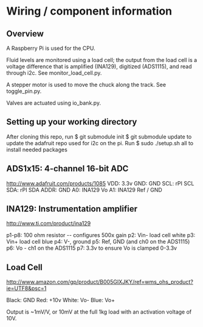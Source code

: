 Wiring / component information
==============================

Overview
-----------------------------
A Raspberry Pi is used for the CPU.

Fluid levels are monitored using a load cell; the output from the load cell is
a voltage difference that is amplified (INA129), digitized (ADS1115), and read
through i2c. See monitor_load_cell.py.

A stepper motor is used to move the chuck along the track. See toggle_pin.py.

Valves are actuated using io_bank.py.

Setting up your working directory
---------------------------------
After cloning this repo, run
$ git submodule init
$ git submodule update
to update the adafruit repo used for i2c on the pi. Run
$ sudo ./setup.sh all
to install needed packages

ADS1x15: 4-channel 16-bit ADC
------------------------------
http://www.adafruit.com/products/1085
VDD: 3.3v
GND: GND
SCL: rPI SCL
SDA: rPI SDA
ADDR: GND
A0: INA129 Vo
A1: INA129 Ref / GND


INA129: Instrumentation amplifier
---------------------------------
http://www.ti.com/product/ina129

p1-p8: 100 ohm resistor -- configures 500x gain
p2: Vin- load cell white
p3: Vin+ load cell blue
p4: V-, ground
p5: Ref, GND (and ch0 on the ADS1115)
p6: Vo - ch1 on the ADS1115
p7: 3.3v to ensure Vo is clamped 0-3.3v


Load Cell
---------------------------------
http://www.amazon.com/gp/product/B005GIXJKY/ref=wms_ohs_product?ie=UTF8&psc=1

Black: GND
Red: +10v
White: Vo-
Blue: Vo+

Output is ~1mV/V, or 10mV at the full 1kg load with an activation voltage of
10V.
